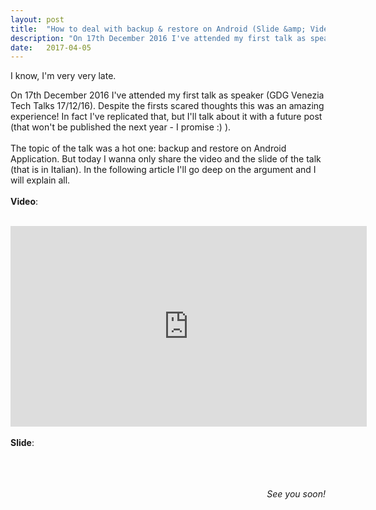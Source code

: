 ```yaml
---
layout: post
title:  "How to deal with backup & restore on Android (Slide &amp; Video) "
description: "On 17th December 2016 I've attended my first talk as speaker and I've talked about backup and restore on Android"
date:   2017-04-05
---
```


I know, I'm very very late.


On 17th December 2016 I've attended my first talk as speaker (GDG Venezia Tech Talks 17/12/16).
Despite the firsts scared thoughts this was an amazing experience!
In fact I've replicated that, but I'll talk about it with a future post (that won't be published the next year -
I promise :) ).
<br>
<br>
The topic of the talk was a hot one: backup and restore on Android Application. But
today I wanna only share the video and the slide of the talk (that is in Italian). In the following
article I'll go deep on the argument and I will explain all.
<br>
<br>
<b>Video</b>:
<br>
<br>
<iframe width="570" height="321" src="https://www.youtube.com/embed/B792Y0Rri0c" frameborder="0" allowfullscreen></iframe>

<br>
<br>
<b>Slide</b>:
<br>
<br>
<script async class="speakerdeck-embed" data-id="b044fe42b08a44cbae65c599d03a1233" data-ratio="1.33333333333333" src="//speakerdeck.com/assets/embed.js"></script>
</p>

<br>
<br>
<div style="text-align: right"> <i>See you soon!</i> </div>
